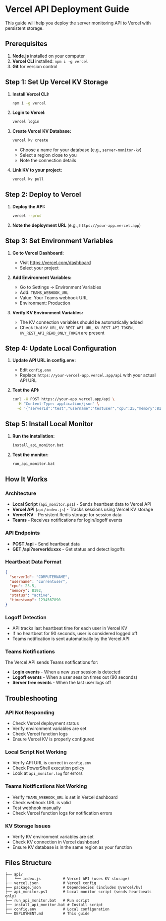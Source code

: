 # Vercel API Deployment Guide

This guide will help you deploy the server monitoring API to Vercel with persistent storage.

## Prerequisites

1. **Node.js** installed on your computer
2. **Vercel CLI** installed: `npm i -g vercel`
3. **Git** for version control

## Step 1: Set Up Vercel KV Storage

1. **Install Vercel CLI:**
   ```bash
   npm i -g vercel
   ```

2. **Login to Vercel:**
   ```bash
   vercel login
   ```

3. **Create Vercel KV Database:**
   ```bash
   vercel kv create
   ```
   - Choose a name for your database (e.g., `server-monitor-kv`)
   - Select a region close to you
   - Note the connection details

4. **Link KV to your project:**
   ```bash
   vercel kv pull
   ```

## Step 2: Deploy to Vercel

1. **Deploy the API:**
   ```bash
   vercel --prod
   ```

2. **Note the deployment URL** (e.g., `https://your-app.vercel.app`)

## Step 3: Set Environment Variables

1. **Go to Vercel Dashboard:**
   - Visit https://vercel.com/dashboard
   - Select your project

2. **Add Environment Variables:**
   - Go to Settings → Environment Variables
   - Add: `TEAMS_WEBHOOK_URL`
   - Value: Your Teams webhook URL
   - Environment: Production

3. **Verify KV Environment Variables:**
   - The KV connection variables should be automatically added
   - Check that `KV_URL`, `KV_REST_API_URL`, `KV_REST_API_TOKEN`, `KV_REST_API_READ_ONLY_TOKEN` are present

## Step 4: Update Local Configuration

1. **Update API URL in config.env:**
   - Edit `config.env`
   - Replace `https://your-vercel-app.vercel.app/api` with your actual API URL

2. **Test the API:**
   ```bash
   curl -X POST https://your-app.vercel.app/api \
     -H "Content-Type: application/json" \
     -d '{"serverId":"test","username":"testuser","cpu":25,"memory":8192,"status":"active","timestamp":1234567890}'
   ```

## Step 5: Install Local Monitor

1. **Run the installation:**
   ```bash
   install_api_monitor.bat
   ```

2. **Test the monitor:**
   ```bash
   run_api_monitor.bat
   ```

## How It Works

### Architecture
- **Local Script** (`api_monitor.ps1`) - Sends heartbeat data to Vercel API
- **Vercel API** (`api/index.js`) - Tracks sessions using Vercel KV storage
- **Vercel KV** - Persistent Redis storage for session data
- **Teams** - Receives notifications for login/logoff events

### API Endpoints

- **POST /api** - Send heartbeat data
- **GET /api?serverId=xxx** - Get status and detect logoffs

### Heartbeat Data Format

```json
{
  "serverId": "COMPUTERNAME",
  "username": "currentuser",
  "cpu": 25.5,
  "memory": 8192,
  "status": "active",
  "timestamp": 1234567890
}
```

### Logoff Detection

- API tracks last heartbeat time for each user in Vercel KV
- If no heartbeat for 90 seconds, user is considered logged off
- Teams notification is sent automatically by the Vercel API

### Teams Notifications

The Vercel API sends Teams notifications for:
- **Login events** - When a new user session is detected
- **Logoff events** - When a user session times out (90 seconds)
- **Server free events** - When the last user logs off

## Troubleshooting

### API Not Responding
- Check Vercel deployment status
- Verify environment variables are set
- Check Vercel function logs
- Ensure Vercel KV is properly configured

### Local Script Not Working
- Verify API URL is correct in `config.env`
- Check PowerShell execution policy
- Look at `api_monitor.log` for errors

### Teams Notifications Not Working
- Verify `TEAMS_WEBHOOK_URL` is set in Vercel dashboard
- Check webhook URL is valid
- Test webhook manually
- Check Vercel function logs for notification errors

### KV Storage Issues
- Verify KV environment variables are set
- Check KV connection in Vercel dashboard
- Ensure KV database is in the same region as your function

## Files Structure

```
├── api/
│   └── index.js          # Vercel API (uses KV storage)
├── vercel.json           # Vercel config
├── package.json          # Dependencies (includes @vercel/kv)
├── api_monitor.ps1       # Local monitor script (sends heartbeats only)
├── run_api_monitor.bat   # Run script
├── install_api_monitor.bat # Install script
├── config.env            # Local configuration
└── DEPLOYMENT.md         # This guide
``` 